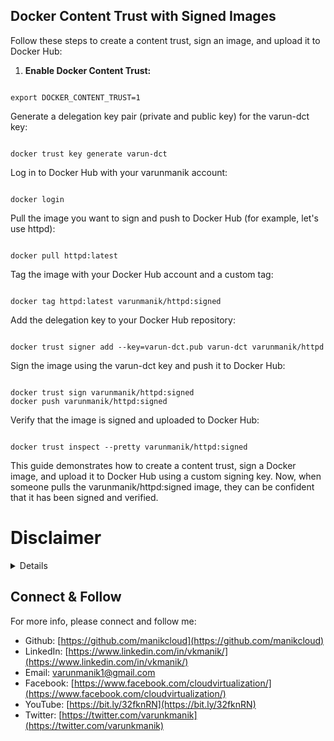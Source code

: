 ## Docker Content Trust with Signed Images

Follow these steps to create a content trust, sign an image, and upload it to Docker Hub:

1. **Enable Docker Content Trust:**



```

export DOCKER_CONTENT_TRUST=1
```

Generate a delegation key pair (private and public key) for the varun-dct key:


```

docker trust key generate varun-dct
```

Log in to Docker Hub with your varunmanik account:


```

docker login 
```

Pull the image you want to sign and push to Docker Hub (for example, let's use httpd):


```

docker pull httpd:latest
```

Tag the image with your Docker Hub account and a custom tag:


```

docker tag httpd:latest varunmanik/httpd:signed
```

Add the delegation key to your Docker Hub repository:


```

docker trust signer add --key=varun-dct.pub varun-dct varunmanik/httpd
```


Sign the image using the varun-dct key and push it to Docker Hub:


```

docker trust sign varunmanik/httpd:signed
docker push varunmanik/httpd:signed
```

Verify that the image is signed and uploaded to Docker Hub:


```

docker trust inspect --pretty varunmanik/httpd:signed
```

This guide demonstrates how to create a content trust, sign a Docker image, and upload it to Docker Hub using a custom signing key. Now, when someone pulls the varunmanik/httpd:signed image, they can be confident that it has been signed and verified.







# Disclaimer
<details>

Please note that the entire repository is owned and maintained by [Varun Kumar Manik](https://www.linkedin.com/in/vkmanik/). While every effort has been made to ensure the accuracy and reliability of the information and resources provided in this repository, Varun Kumar Manik takes full responsibility for any errors or inaccuracies that may be present.

Simplilearn is not responsible for the content or materials provided in this repository and disclaims all liability for any issues, misunderstandings, or claims that may arise from the use of the information or materials provided. By using this repository, you acknowledge that Varun Kumar Manik is solely accountable for its content, and you agree to hold Simplilearn harmless from any claims or liabilities that may arise as a result of your use or reliance on the information provided herein.

It is important to understand that this repository contains educational materials for a training course, and users are expected to apply their own judgment and discretion when utilizing the provided resources. Neither Varun Kumar Manik nor Simplilearn can guarantee specific results or outcomes from following the materials in this repository.

</details>

## Connect & Follow

For more info, please connect and follow me:

- Github: [https://github.com/manikcloud](https://github.com/manikcloud)
- LinkedIn: [https://www.linkedin.com/in/vkmanik/](https://www.linkedin.com/in/vkmanik/)
- Email: [varunmanik1@gmail.com](mailto:varunmanik1@gmail.com)
- Facebook: [https://www.facebook.com/cloudvirtualization/](https://www.facebook.com/cloudvirtualization/)
- YouTube: [https://bit.ly/32fknRN](https://bit.ly/32fknRN)
- Twitter: [https://twitter.com/varunkmanik](https://twitter.com/varunkmanik)